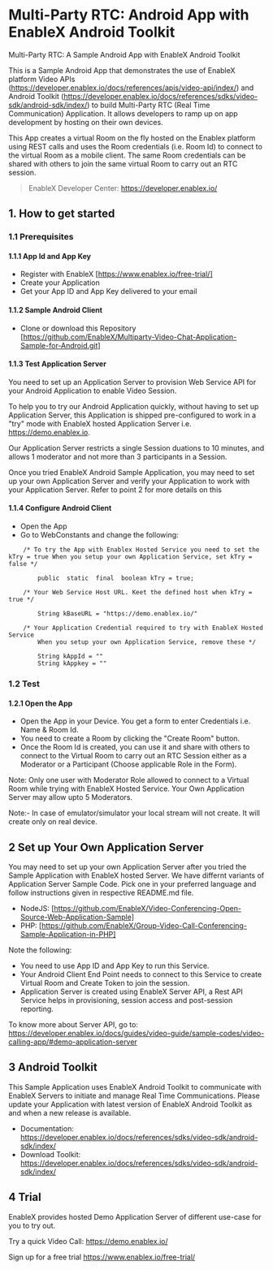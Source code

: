 # Multi-Party RTC: Android App with EnableX Android Toolkit

Multi-Party RTC: A Sample Android App with EnableX Android Toolkit

This is a Sample Android App that demonstrates the use of EnableX platform Video APIs (https://developer.enablex.io/docs/references/apis/video-api/index/) and Android Toolkit (https://developer.enablex.io/docs/references/sdks/video-sdk/android-sdk/index/) to build Multi-Party RTC (Real Time Communication) Application. It allows developers to ramp up on app development by hosting on their own devices.

This App creates a virtual Room on the fly hosted on the Enablex platform using REST calls and uses the Room credentials (i.e. Room Id) to connect to the virtual Room as a mobile client. The same Room credentials can be shared with others to join the same virtual Room to carry out an RTC session.

> EnableX Developer Center: https://developer.enablex.io/

## 1. How to get started

### 1.1 Prerequisites

#### 1.1.1 App Id and App Key 

* Register with EnableX [https://www.enablex.io/free-trial/] 
* Create your Application
* Get your App ID and App Key delivered to your email


#### 1.1.2 Sample Android Client 

* Clone or download this Repository [https://github.com/EnableX/Multiparty-Video-Chat-Application-Sample-for-Android.git] 


#### 1.1.3 Test Application Server 

You need to set up an Application Server to provision Web Service API for your Android Application to enable Video Session. 

To help you to try our Android Application quickly, without having to set up Application Server, this Application is shipped pre-configured to work in a "try" mode with EnableX hosted Application Server i.e. https://demo.enablex.io. 

Our Application Server restricts a single Session duations to 10 minutes, and allows 1 moderator and not more than 3 participants in a Session.

Once you tried EnableX Android Sample Application, you may need to set up your own  Application Server and verify your Application to work with your Application Server.  Refer to point 2 for more details on this



#### 1.1.4 Configure Android Client 

* Open the App
* Go to WebConstants and change the following:
``` 
    /* To try the App with Enablex Hosted Service you need to set the kTry = true When you setup your own Application Service, set kTry = false */
        
        public  static  final  boolean kTry = true;
        
    /* Your Web Service Host URL. Keet the defined host when kTry = true */
    
        String kBaseURL = "https://demo.enablex.io/"
        
    /* Your Application Credential required to try with EnableX Hosted Service
        When you setup your own Application Service, remove these */
        
        String kAppId = ""  
        String kAppkey = ""  
 ```


### 1.2 Test

#### 1.2.1 Open the App

* Open the App in your Device. You get a form to enter Credentials i.e. Name & Room Id.
* You need to create a Room by clicking the "Create Room" button.
* Once the Room Id is created, you can use it and share with others to connect to the Virtual Room to carry out an RTC Session either as a Moderator or a Participant (Choose applicable Role in the Form).

Note: Only one user with Moderator Role allowed to connect to a Virtual Room while trying with EnableX Hosted Service. Your Own Application Server may allow upto 5 Moderators. 
  
Note:- In case of emulator/simulator your local stream will not create. It will create only on real device.
  
## 2 Set up Your Own Application Server

You may need to set up your own Application Server after you tried the Sample Application with EnableX hosted Server. We have differnt variants of Application Server Sample Code. Pick one in your preferred language and follow instructions given in respective README.md file.

* NodeJS: [https://github.com/EnableX/Video-Conferencing-Open-Source-Web-Application-Sample]
* PHP: [https://github.com/EnableX/Group-Video-Call-Conferencing-Sample-Application-in-PHP]

Note the following:
* You need to use App ID and App Key to run this Service.
* Your Android Client End Point needs to connect to this Service to create Virtual Room and Create Token to join the session.
* Application Server is created using EnableX Server API, a Rest API Service helps in provisioning, session access and post-session reporting.  

To know more about Server API, go to:
https://developer.enablex.io/docs/guides/video-guide/sample-codes/video-calling-app/#demo-application-server


## 3 Android Toolkit

This Sample Application uses EnableX Android Toolkit to communicate with EnableX Servers to initiate and manage Real Time Communications. Please update your Application with latest version of EnableX Android Toolkit as and when a new release is available.   

* Documentation: https://developer.enablex.io/docs/references/sdks/video-sdk/android-sdk/index/
* Download Toolkit: https://developer.enablex.io/docs/references/sdks/video-sdk/android-sdk/index/


## 4 Trial

EnableX provides hosted Demo Application Server of different use-case for you to try out.

Try a quick Video Call: https://demo.enablex.io/

Sign up for a free trial https://www.enablex.io/free-trial/

